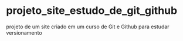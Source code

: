 # projeto_site_estudo_de_git_github
 projeto de um site criado em um curso de Git e Github para estudar versionamento
